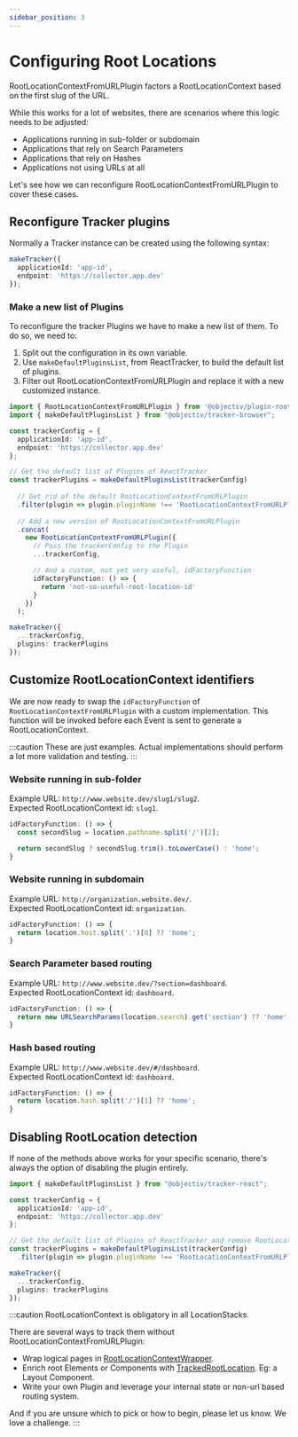 ```yaml
---
sidebar_position: 3
---
```


# Configuring Root Locations

RootLocationContextFromURLPlugin factors a RootLocationContext based on the first slug of the URL.

While this works for a lot of websites, there are scenarios where this logic needs to be adjusted:
- Applications running in sub-folder or subdomain
- Applications that rely on Search Parameters
- Applications that rely on Hashes
- Applications not using URLs at all

Let's see how we can reconfigure RootLocationContextFromURLPlugin to cover these cases.

## Reconfigure Tracker plugins
Normally a Tracker instance can be created using the following syntax: 
```ts
makeTracker({ 
  applicationId: 'app-id', 
  endpoint: 'https://collector.app.dev'
});
```

### Make a new list of Plugins
To reconfigure the tracker Plugins we have to make a new list of them. To do so, we need to:

1. Split out the configuration in its own variable.
2. Use `makeDefaultPluginsList`, from ReactTracker, to build the default list of plugins.
3. Filter out RootLocationContextFromURLPlugin and replace it with a new customized instance. 

```ts
import { RootLocationContextFromURLPlugin } from '@objectiv/plugin-root-location-context-from-url'
import { makeDefaultPluginsList } from "@objectiv/tracker-browser";

const trackerConfig = {
  applicationId: 'app-id',
  endpoint: 'https://collector.app.dev'
};

// Get the default list of Plugins of ReactTracker
const trackerPlugins = makeDefaultPluginsList(trackerConfig)
  
  // Get rid of the default RootLocationContextFromURLPlugin
  .filter(plugin => plugin.pluginName !== 'RootLocationContextFromURLPlugin')
  
  // Add a new version of RootLocationContextFromURLPlugin
  .concat(
    new RootLocationContextFromURLPlugin({
      // Pass the trackerConfig to the Plugin
      ...trackerConfig,

      // And a custom, not yet very useful, idFactoryFunction 
      idFactoryFunction: () => {
        return 'not-so-useful-root-location-id'
      }
    })
  );

makeTracker({
  ...trackerConfig,
  plugins: trackerPlugins
});
```

## Customize RootLocationContext identifiers
We are now ready to swap the `idFactoryFunction` of `RootLocationContextFromURLPlugin` with a custom implementation.
This function will be invoked before each Event is sent to generate a RootLocationContext.

:::caution
These are just examples. Actual implementations should perform a lot more validation and testing. 
:::

### Website running in sub-folder
Example URL: `http://www.website.dev/slug1/slug2`.   
Expected RootLocationContext id: `slug1`.  

```ts
idFactoryFunction: () => {
  const secondSlug = location.pathname.split('/')[2];

  return secondSlug ? secondSlug.trim().toLowerCase() : 'home';
}
```

### Website running in subdomain
Example URL: `http://organization.website.dev/`.   
Expected RootLocationContext id: `organization`.

```ts
idFactoryFunction: () => {
  return location.host.split('.')[0] ?? 'home';
}
```

### Search Parameter based routing
Example URL: `http://www.website.dev/?section=dashboard`.   
Expected RootLocationContext id: `dashboard`.

```ts
idFactoryFunction: () => {
  return new URLSearchParams(location.search).get('section') ?? 'home';
}
```

### Hash based routing
Example URL: `http://www.website.dev/#/dashboard`.   
Expected RootLocationContext id: `dashboard`.

```ts
idFactoryFunction: () => {
  return location.hash.split('/')[1] ?? 'home';
}
```

## Disabling RootLocation detection
If none of the methods above works for your specific scenario, there's always the option of disabling the plugin entirely.

```ts
import { makeDefaultPluginsList } from "@objectiv/tracker-react";

const trackerConfig = {
  applicationId: 'app-id',
  endpoint: 'https://collector.app.dev'
};

// Get the default list of Plugins of ReactTracker and remove RootLocationContextFromURLPlugin 
const trackerPlugins = makeDefaultPluginsList(trackerConfig)
  .filter(plugin => plugin.pluginName !== 'RootLocationContextFromURLPlugin');

makeTracker({
  ...trackerConfig,
  plugins: trackerPlugins
});
```

:::caution
RootLocationContext is obligatory in all LocationStacks.  

There are several ways to track them without RootLocationContextFromURLPlugin:
- Wrap logical pages in [RootLocationContextWrapper](/tracking/react/api-reference/locationWrappers/RootLocationContextWrapper.md).
- Enrich root Elements or Components with [TrackedRootLocation](/tracking/react/api-reference/trackedContexts/TrackedRootLocationContext.md). Eg: a Layout Component.
- Write your own Plugin and leverage your internal state or non-url based routing system.

And if you are unsure which to pick or how to begin, please let us know. We love a challenge.
:::